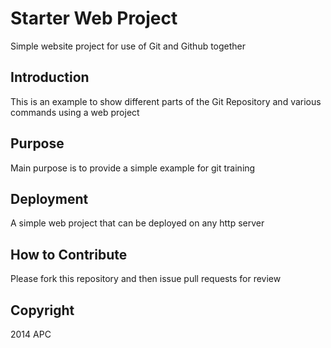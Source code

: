 # Starter Web Project

Simple website project for use of Git and Github together

## Introduction

This is an example to show different parts of the Git Repository and various commands using a web project

## Purpose
Main purpose is to provide a simple example for git training

## Deployment
A simple web project that can be deployed on any http server

## How to Contribute
Please fork this repository and then issue pull requests for review

## Copyright
2014 APC